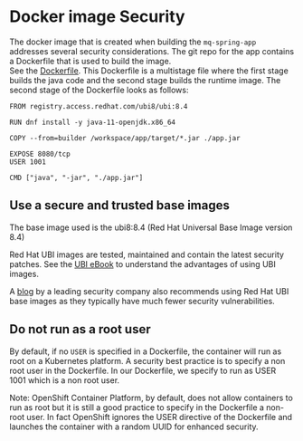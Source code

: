 # Docker image Security

The docker image that is created when building the `mq-spring-app` addresses several security considerations.
The git repo for the app contains a Dockerfile that is used to build the image.  
See the [Dockerfile](https://github.com/cloud-native-toolkit/mq-spring-app/blob/master/Dockerfile).
This Dockerfile is a multistage file where the first stage builds the java code and the second stage builds the runtime image.  The second stage of the Dockerfile looks as follows:

```
FROM registry.access.redhat.com/ubi8/ubi:8.4

RUN dnf install -y java-11-openjdk.x86_64

COPY --from=builder /workspace/app/target/*.jar ./app.jar

EXPOSE 8080/tcp
USER 1001

CMD ["java", "-jar", "./app.jar"]
```

## Use a secure and trusted base images

The base image used is the ubi8:8.4 (Red Hat Universal Base Image version 8.4)

Red Hat UBI images are tested, maintained and contain the latest security patches.
See the [UBI eBook](https://connect.redhat.com/en/partner-resources/red-hat-ubi-ebook) to understand the advantages of using UBI images.

A [blog](https://snyk.io/blog/ubi-to-minimize-container-vulnerabilities/) by a leading security company also recommends using Red Hat UBI base images as they typically have much fewer security vulnerabilities.

## Do not run as a root user

By default, if no `USER` is specified in a Dockerfile, the container will run as root on a Kubernetes platform.
A security best practice is to specify a non root user in the Dockerfile.
In our Dockerfile, we specify to run as USER 1001 which is a non root user.

Note: OpenShift Container Platform, by default, does not allow containers to run as root but it is still a good practice to specify in the Dockerfile a non-root user. In fact OpenShift ignores the USER directive of the Dockerfile and launches the container with a random UUID for enhanced security.
